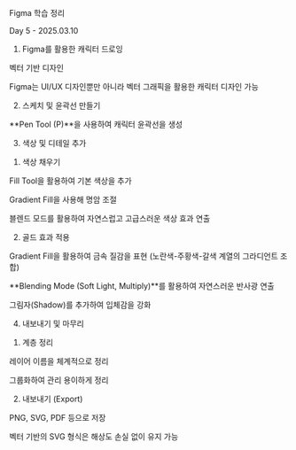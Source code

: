 Figma 학습 정리

Day 5 - 2025.03.10


1. Figma를 활용한 캐릭터 드로잉

벡터 기반 디자인

Figma는 UI/UX 디자인뿐만 아니라 벡터 그래픽을 활용한 캐릭터 디자인 가능


2. 스케치 및 윤곽선 만들기

**Pen Tool (P)**을 사용하여 캐릭터 윤곽선을 생성


3. 색상 및 디테일 추가

1) 색상 채우기

Fill Tool을 활용하여 기본 색상을 추가

Gradient Fill을 사용해 명암 조절

블렌드 모드를 활용하여 자연스럽고 고급스러운 색상 효과 연출

2) 골드 효과 적용

Gradient Fill을 활용하여 금속 질감을 표현 (노란색-주황색-갈색 계열의 그라디언트 조합)

**Blending Mode (Soft Light, Multiply)**를 활용하여 자연스러운 반사광 연출

그림자(Shadow)를 추가하여 입체감을 강화


4. 내보내기 및 마무리

1) 계층 정리

레이어 이름을 체계적으로 정리

그룹화하여 관리 용이하게 정리

2) 내보내기 (Export)

PNG, SVG, PDF 등으로 저장

벡터 기반의 SVG 형식은 해상도 손실 없이 유지 가능
